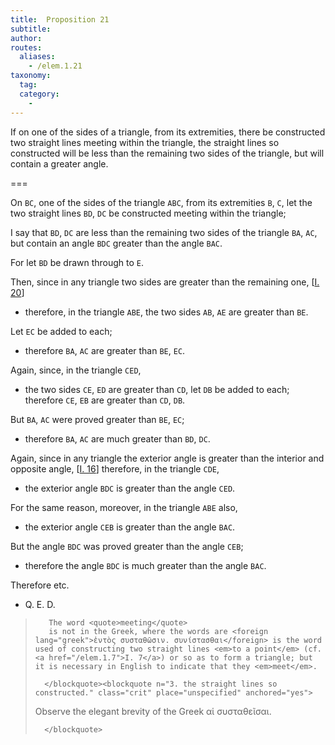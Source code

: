 ```yaml
---
title:  Proposition 21
subtitle: 
author:
routes:
  aliases:
    - /elem.1.21
taxonomy:
  tag:
  category:
    - 
---
```


If on one of the sides of a triangle, from its extremities, there be constructed two straight lines meeting within the triangle, the straight lines so constructed will be less than the remaining two sides of the triangle, but will contain a greater <lb n="5"/>angle.

===

On `BC`, one of the sides of the triangle `ABC`, from its extremities `B`, `C`, let the two straight lines `BD`, `DC` be constructed meeting within the triangle;

I say that `BD`, `DC` are less than the remaining two sides <lb n="10"/>of the triangle `BA`, `AC`, but contain an angle `BDC` greater than the angle `BAC`. 

For let `BD` be drawn through to `E`.

Then, since in any triangle two sides are greater than the remaining <lb n="15"/>one, [<a href="/elem.1.20">I. 20</a>] 

- therefore, in the triangle `ABE`, the two sides `AB`, `AE` are greater than `BE`.

Let `EC` be added to each; 

- therefore `BA`, `AC` are greater than `BE`, `EC`.

<!-- <lb n="20"/> -->

Again, since, in the triangle `CED`, 

- the two sides `CE`, `ED` are greater than `CD`, let `DB` be added to each; therefore `CE`, `EB` are greater than `CD`, `DB`.

But `BA`, `AC` were proved greater than `BE`, `EC`; <lb n="25"/>

- therefore `BA`, `AC` are much greater than `BD`, `DC`.

Again, since in any triangle the exterior angle is greater than the interior and opposite angle, [<a href="/elem.1.16">I. 16</a>] therefore, in the triangle `CDE`, 

- the exterior angle `BDC` is greater than the angle `CED`.

<!-- <lb n="30"/> -->

For the same reason, moreover, in the triangle `ABE` also, 

- the exterior angle `CEB` is greater than the angle `BAC`.

But the angle `BDC` was proved greater than the angle `CEB`; 

- therefore the angle `BDC` is much greater than the angle `BAC`.

<!-- <lb n="35"/> -->

Therefore etc.

- Q. E. D.

<blockquote n="2. be constructed...meeting within the triangle." class="crit" place="unspecified" anchored="yes">
       
       The word <quote>meeting</quote>
       is not in the Greek, where the words are <foreign lang="greek">ἐντὸς συσταθῶσιν. συνίστασθαι</foreign> is the word used of constructing two straight lines <em>to a point</em> (cf. <a href="/elem.1.7">I. 7</a>) or so as to form a triangle; but it is necessary in English to indicate that they <em>meet</em>.

      </blockquote><blockquote n="3. the straight lines so constructed." class="crit" place="unspecified" anchored="yes">
       
Observe the elegant brevity of the Greek <foreign lang="greek">αἱ συσταθεῖσαι</foreign>.

      </blockquote>
